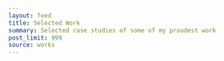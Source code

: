 ```yaml
---
layout: feed
title: Selected Work
summary: Selected case studies of some of my proudest work
post_limit: 999
source: works
---
```

